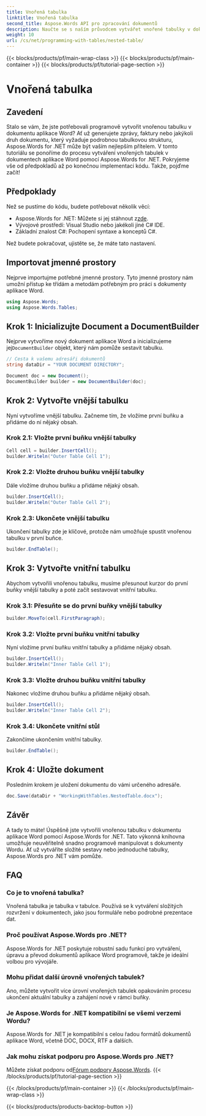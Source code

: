 ```yaml
---
title: Vnořená tabulka
linktitle: Vnořená tabulka
second_title: Aspose.Words API pro zpracování dokumentů
description: Naučte se s naším průvodcem vytvářet vnořené tabulky v dokumentech aplikace Word pomocí Aspose.Words for .NET. Ideální pro programové generování složitých rozvržení dokumentů.
weight: 10
url: /cs/net/programming-with-tables/nested-table/
---
```


{{< blocks/products/pf/main-wrap-class >}}
{{< blocks/products/pf/main-container >}}
{{< blocks/products/pf/tutorial-page-section >}}

# Vnořená tabulka

## Zavedení

Stalo se vám, že jste potřebovali programově vytvořit vnořenou tabulku v dokumentu aplikace Word? Ať už generujete zprávy, faktury nebo jakýkoli druh dokumentu, který vyžaduje podrobnou tabulkovou strukturu, Aspose.Words for .NET může být vaším nejlepším přítelem. V tomto tutoriálu se ponoříme do procesu vytváření vnořených tabulek v dokumentech aplikace Word pomocí Aspose.Words for .NET. Pokryjeme vše od předpokladů až po konečnou implementaci kódu. Takže, pojďme začít!

## Předpoklady

Než se pustíme do kódu, budete potřebovat několik věcí:

-  Aspose.Words for .NET: Můžete si jej stáhnout z[zde](https://releases.aspose.com/words/net/).
- Vývojové prostředí: Visual Studio nebo jakékoli jiné C# IDE.
- Základní znalost C#: Pochopení syntaxe a konceptů C#.

Než budete pokračovat, ujistěte se, že máte tato nastavení.

## Importovat jmenné prostory

Nejprve importujme potřebné jmenné prostory. Tyto jmenné prostory nám umožní přístup ke třídám a metodám potřebným pro práci s dokumenty aplikace Word.

```csharp
using Aspose.Words;
using Aspose.Words.Tables;
```

## Krok 1: Inicializujte Document a DocumentBuilder

 Nejprve vytvoříme nový dokument aplikace Word a inicializujeme jej`DocumentBuilder` objekt, který nám pomůže sestavit tabulku.

```csharp
// Cesta k vašemu adresáři dokumentů
string dataDir = "YOUR DOCUMENT DIRECTORY";

Document doc = new Document();
DocumentBuilder builder = new DocumentBuilder(doc);
```

## Krok 2: Vytvořte vnější tabulku

Nyní vytvoříme vnější tabulku. Začneme tím, že vložíme první buňku a přidáme do ní nějaký obsah.

### Krok 2.1: Vložte první buňku vnější tabulky

```csharp
Cell cell = builder.InsertCell();
builder.Writeln("Outer Table Cell 1");
```

### Krok 2.2: Vložte druhou buňku vnější tabulky

Dále vložíme druhou buňku a přidáme nějaký obsah.

```csharp
builder.InsertCell();
builder.Writeln("Outer Table Cell 2");
```

### Krok 2.3: Ukončete vnější tabulku

Ukončení tabulky zde je klíčové, protože nám umožňuje spustit vnořenou tabulku v první buňce.

```csharp
builder.EndTable();
```

## Krok 3: Vytvořte vnitřní tabulku

Abychom vytvořili vnořenou tabulku, musíme přesunout kurzor do první buňky vnější tabulky a poté začít sestavovat vnitřní tabulku.

### Krok 3.1: Přesuňte se do první buňky vnější tabulky

```csharp
builder.MoveTo(cell.FirstParagraph);
```

### Krok 3.2: Vložte první buňku vnitřní tabulky

Nyní vložíme první buňku vnitřní tabulky a přidáme nějaký obsah.

```csharp
builder.InsertCell();
builder.Writeln("Inner Table Cell 1");
```

### Krok 3.3: Vložte druhou buňku vnitřní tabulky

Nakonec vložíme druhou buňku a přidáme nějaký obsah.

```csharp
builder.InsertCell();
builder.Writeln("Inner Table Cell 2");
```

### Krok 3.4: Ukončete vnitřní stůl

Zakončíme ukončením vnitřní tabulky.

```csharp
builder.EndTable();
```

## Krok 4: Uložte dokument

Posledním krokem je uložení dokumentu do vámi určeného adresáře.

```csharp
doc.Save(dataDir + "WorkingWithTables.NestedTable.docx");
```

## Závěr

A tady to máte! Úspěšně jste vytvořili vnořenou tabulku v dokumentu aplikace Word pomocí Aspose.Words for .NET. Tato výkonná knihovna umožňuje neuvěřitelně snadno programově manipulovat s dokumenty Wordu. Ať už vytváříte složité sestavy nebo jednoduché tabulky, Aspose.Words pro .NET vám pomůže.

## FAQ

### Co je to vnořená tabulka?

Vnořená tabulka je tabulka v tabulce. Používá se k vytváření složitých rozvržení v dokumentech, jako jsou formuláře nebo podrobné prezentace dat.

### Proč používat Aspose.Words pro .NET?

Aspose.Words for .NET poskytuje robustní sadu funkcí pro vytváření, úpravu a převod dokumentů aplikace Word programově, takže je ideální volbou pro vývojáře.

### Mohu přidat další úrovně vnořených tabulek?

Ano, můžete vytvořit více úrovní vnořených tabulek opakováním procesu ukončení aktuální tabulky a zahájení nové v rámci buňky.

### Je Aspose.Words for .NET kompatibilní se všemi verzemi Wordu?

Aspose.Words for .NET je kompatibilní s celou řadou formátů dokumentů aplikace Word, včetně DOC, DOCX, RTF a dalších.

### Jak mohu získat podporu pro Aspose.Words pro .NET?

 Můžete získat podporu od[Fórum podpory Aspose.Words](https://forum.aspose.com/c/words/8).
{{< /blocks/products/pf/tutorial-page-section >}}

{{< /blocks/products/pf/main-container >}}
{{< /blocks/products/pf/main-wrap-class >}}

{{< blocks/products/products-backtop-button >}}

